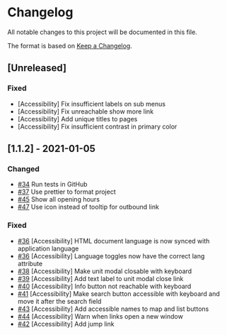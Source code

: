 # Changelog

All notable changes to this project will be documented in this file.

The format is based on [Keep a Changelog](https://keepachangelog.com/en/1.0.0/).

## [Unreleased]

### Fixed

-   [Accessibility] Fix insufficient labels on sub menus
-   [Accessibility] Fix unreachable show more link
-   [Accessibility] Add unique titles to pages
-   [Accessibility] Fix insufficient contrast in primary color

## [1.1.2] - 2021-01-05

### Changed

-   [#34](https://github.com/City-of-Helsinki/outdoors-sports-map/pull/34) Run tests in GitHub
-   [#37](https://github.com/City-of-Helsinki/outdoors-sports-map/pull/34) Use prettier to format project
-   [#45](https://github.com/City-of-Helsinki/outdoors-sports-map/pull/45) Show all opening hours
-   [#47](https://github.com/City-of-Helsinki/outdoors-sports-map/pull/47) Use icon instead of tooltip for outbound link

### Fixed

-   [#36](https://github.com/City-of-Helsinki/outdoors-sports-map/pull/36) [Accessibility] HTML document language is now synced with application language
-   [#36](https://github.com/City-of-Helsinki/outdoors-sports-map/pull/36) [Accessibility] Language toggles now have the correct lang attribute
-   [#38](https://github.com/City-of-Helsinki/outdoors-sports-map/pull/38) [Accessibility] Make unit modal closable with keyboard
-   [#39](https://github.com/City-of-Helsinki/outdoors-sports-map/pull/39) [Accessibility] Add text label to unit modal close link
-   [#40](https://github.com/City-of-Helsinki/outdoors-sports-map/pull/40) [Accessibility] Info button not reachable with keyboard
-   [#41](https://github.com/City-of-Helsinki/outdoors-sports-map/pull/41) [Accessibility] Make search button accessible with keyboard and move it after the search field
-   [#43](https://github.com/City-of-Helsinki/outdoors-sports-map/pull/43) [Accessibility] Add accessible names to map and list buttons
-   [#44](https://github.com/City-of-Helsinki/outdoors-sports-map/pull/44) [Accessibility] Warn when links open a new window
-   [#42](https://github.com/City-of-Helsinki/outdoors-sports-map/pull/42) [Accessibility] Add jump link
